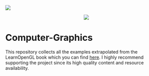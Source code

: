 <a href="https://postgresql.org"><img src="https://img.shields.io/badge/Powered%20by-LearnOpenGL-blue.svg"/></a>


<p align="center"> 
  <img  src="https://https://github.com/riccardokhm/Computer-Graphics/blob/main/OpenGL_Icon.jpg">
</p>

# Computer-Graphics

This repository collects all the examples extrapolated from the LearnOpenGL book which you can find [here](https://learnopengl.com/Getting-started/OpenGL). I highly recommend supporting the project since its high quality content and resource availability. 
